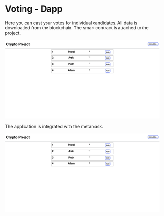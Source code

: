 # Voting - Dapp

Here you can cast your votes for individual candidates. All data is downloaded from the blockchain. The smart contract is attached to the project.

<img src="screen1.png"/>

The application is integrated with the metamask.

<img src="screen1.png"/>
